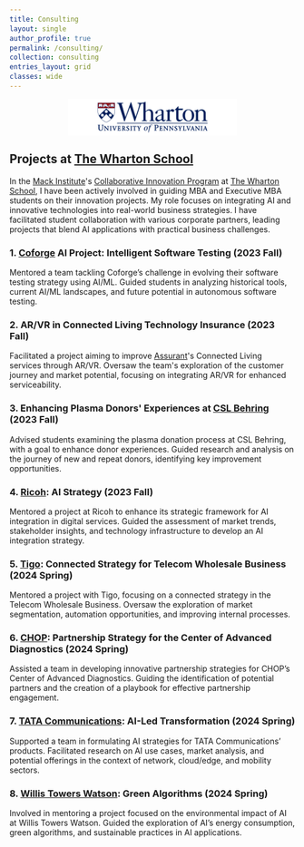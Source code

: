 ```yaml
---
title: Consulting
layout: single
author_profile: true
permalink: /consulting/
collection: consulting
entries_layout: grid
classes: wide
---
```


<div style="text-align:center; display:flex; justify-content:center; align-items:center; gap:20px; margin-bottom: 20px;">
    <a href="https://www.wharton.upenn.edu/" style="display: flex; align-items: center;">
        <img src="/assets/images/whartonlogo.png" alt="The Wharton School Logo" style="width: auto; height: 65px;"/> <!-- Height adjusted to 30% smaller -->
    </a>
</div>

## Projects at [The Wharton School](https://www.wharton.upenn.edu/)

In the [Mack Institute](https://mackinstitute.wharton.upenn.edu/)'s [Collaborative Innovation Program](https://mackinstitute.wharton.upenn.edu/corporate-partnership/collaborative-innovation-program-partners/) at [The Wharton School](https://www.wharton.upenn.edu/), I have been actively involved in guiding MBA and Executive MBA students on their innovation projects. My role focuses on integrating AI and innovative technologies into real-world business strategies. I have facilitated student collaboration with various corporate partners, leading projects that blend AI applications with practical business challenges. 

### 1. [Coforge](https://www.coforge.com/) AI Project: Intelligent Software Testing (2023 Fall)
Mentored a team tackling Coforge’s challenge in evolving their software testing strategy using AI/ML. Guided students in analyzing historical tools, current AI/ML landscapes, and future potential in autonomous software testing.

### 2. AR/VR in Connected Living Technology Insurance (2023 Fall)
Facilitated a project aiming to improve [Assurant](https://www.assurant.com/)'s Connected Living services through AR/VR. Oversaw the team's exploration of the customer journey and market potential, focusing on integrating AR/VR for enhanced serviceability.

### 3. Enhancing Plasma Donors' Experiences at [CSL Behring](https://www.cslbehring.com/) (2023 Fall)
Advised students examining the plasma donation process at CSL Behring, with a goal to enhance donor experiences. Guided research and analysis on the journey of new and repeat donors, identifying key improvement opportunities.

### 4. [Ricoh](https://www.ricoh.com/): AI Strategy (2023 Fall)
Mentored a project at Ricoh to enhance its strategic framework for AI integration in digital services. Guided the assessment of market trends, stakeholder insights, and technology infrastructure to develop an AI integration strategy.

### 5. [Tigo](https://www.tigo.com/): Connected Strategy for Telecom Wholesale Business (2024 Spring)
Mentored a project with Tigo, focusing on a connected strategy in the Telecom Wholesale Business. Oversaw the exploration of market segmentation, automation opportunities, and improving internal processes.

### 6. [CHOP](https://www.chop.edu/): Partnership Strategy for the Center of Advanced Diagnostics (2024 Spring)
Assisted a team in developing innovative partnership strategies for CHOP’s Center of Advanced Diagnostics. Guiding the identification of potential partners and the creation of a playbook for effective partnership engagement.

### 7. [TATA Communications](https://www.tatacommunications.com/): AI-Led Transformation (2024 Spring)
Supported a team in formulating AI strategies for TATA Communications’ products. Facilitated research on AI use cases, market analysis, and potential offerings in the context of network, cloud/edge, and mobility sectors.

### 8. [Willis Towers Watson](https://www.wtwco.com/): Green Algorithms (2024 Spring)
Involved in mentoring a project focused on the environmental impact of AI at Willis Towers Watson. Guided the exploration of AI’s energy consumption, green algorithms, and sustainable practices in AI applications.
